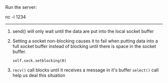 Run the server:

nc -l 1234


------------------

1) send() will only wait until the data are put into the local socket buffer

2) Setting a socket non-blocking causes it to fail when putting data into a 
full socket buffer instead of blocking until there is space in the socket buffer.

	`self.sock.setblocking(0)`


3) `recv()` call blocks until it receives a message in it's buffer
	`select()` call help us deal this situation


